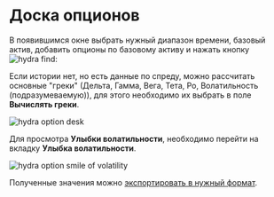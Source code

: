 # Доска опционов

В появившимся окне выбрать нужный диапазон времени, базовый актив, добавить опционы по базовому активу и нажать кнопку ![hydra find](~/images/hydra_find.png):

Если истории нет, но есть данные по спреду, можно рассчитать основные "греки" (Дельта, Гамма, Вега, Тета, Ро, Волатильность (подразумеваемую)), для этого необходимо их выбрать в поле **Вычислять греки**. 

![hydra option desk](~/images/hydra_option_desk.png)

Для просмотра **Улыбки волатильности**, необходимо перейти на вкладку **Улыбка волатильности**.

![hydra option smile of volatility](~/images/hydra_option_smile_of_volatility.png)

Полученные значения можно [экспортировать в нужный формат](HydraExport.md).
